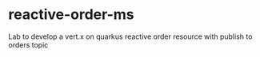 # reactive-order-ms
Lab to develop a vert.x on quarkus reactive order resource with publish to orders topic
